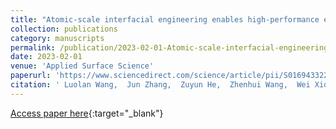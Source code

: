 ```yaml
---
title: "Atomic-scale interfacial engineering enables high-performance electrochemical glucose detection"
collection: publications
category: manuscripts
permalink: /publication/2023-02-01-Atomic-scale-interfacial-engineering-enables-high-performance-electrochemical-glucose-detection
date: 2023-02-01
venue: 'Applied Surface Science'
paperurl: 'https://www.sciencedirect.com/science/article/pii/S0169433222030318'
citation: ' Luolan Wang,  Jun Zhang,  Zuyun He,  Zhenhui Wang,  Wei Xiong,  Shihan Yan,  Zhiheng Gong,  Nian Zhang,  Shijun Zhao,  Xinwei Wang,  Yan Chen, &quot;Atomic-scale interfacial engineering enables high-performance electrochemical glucose detection.&quot; Applied Surface Science, 2023.'
---
```

[Access paper here](https://www.sciencedirect.com/science/article/pii/S0169433222030318){:target="_blank"}
